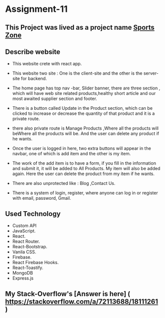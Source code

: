 # Assignment-11

## This Project was lived as a project name [Sports Zone]( https://sports-zone-8991a.web.app/ )


## Describe website 

* This website crete with react app.

* This website two site : One is the client-site and the other is the server-site for backend.

* The home page has top nav -bar, Slider banner, there are three section , which will have web site related products,healthy short article and our most awaited supplier section and footer.

* There is a button called Update in the Product section, which can be clicked to increase or decrease the quantity of that product and it is a private route.

* there also private route is Manage Products ,Where all the products will beWhere all the products will be. And the user can delete any product if he wants.

* Once the user is logged in here, two extra buttons will appear in the navbar, one of which is add item and the other is my item.

* The work of the add item is to have a form, if you fill in the information and submit it, it will be added to All Products. My item will also be added again. Here the user can delete the product from my item if he wants.

* There are also unprotected like : Blog ,Contact Us.

* There is a system of login, register, where anyone can log in or register with email, password, Gmail.

## Used Technology

- Custom API
- JavaScript.
- React.
- React Router.
- React-Bootstrap.
- Vanila CSS.
- Firebase.
- React Firebase Hooks.
- React-Toastify.
- MongoDB
- Express.js


## My Stack-Overflow's [Answer is here] ( https://stackoverflow.com/a/72113688/18111261 )